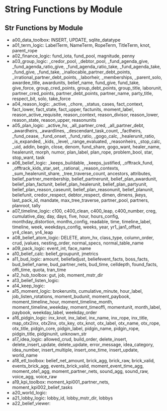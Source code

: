 # String Functions by Module

## Str Functions by Module
- a00_data_toolbox: INSERT, UPDATE, sqlite_datatype
- a01_term_logic: LabelTerm, NameTerm, RopeTerm, TitleTerm, knot, parent_rope
- a02_finance_logic: fund_iota, fund_pool, magnitude, penny
- a03_group_logic: _credor_pool, _debtor_pool, _fund_agenda_give, _fund_agenda_ratio_give, _fund_agenda_ratio_take, _fund_agenda_take, _fund_give, _fund_take, _inallocable_partner_debt_points, _irrational_partner_debt_points, _laborheir, _memberships, _parent_solo, awardee_title, awardunits, belief_name, fund_give, fund_take, give_force, group_cred_points, group_debt_points, group_title, laborunit, partner_cred_points, partner_debt_points, partner_name, party_title, respect_bit, solo, take_force
- a04_reason_logic: _active, _chore, _status, cases, fact_context, fact_lower, fact_state, fact_upper, factunits, moment_label, reason_active_requisite, reason_context, reason_divisor, reason_lower, reason_state, reason_upper, reasonunits
- a05_plan_logic: _active_hx, _all_partner_cred, _all_partner_debt, _awardheirs, _awardlines, _descendant_task_count, _factheirs, _fund_cease, _fund_onset, _fund_ratio, _gogo_calc, _healerunit_ratio, _is_expanded, _kids, _level, _range_evaluated, _reasonheirs, _stop_calc, _uid, addin, begin, close, denom, fund_share, gogo_want, healer_name, healerunit, morph, numor, plan_label, plan_rope, problem_bool, star, stop_want, task
- a06_belief_logic: _keeps_buildable, _keeps_justified, _offtrack_fund, _offtrack_kids_star_set, _rational, _reason_contexts, _sum_healerunit_share, _tree_traverse_count, ancestors, attributes, belief_partner_membership, belief_partnerunit, belief_plan_awardunit, belief_plan_factunit, belief_plan_healerunit, belief_plan_partyunit, belief_plan_reason_caseunit, belief_plan_reasonunit, belief_planunit, beliefunit, credor_respect, debtor_respect, dimen, dimens, jkeys, last_pack_id, mandate, max_tree_traverse, partner_pool, partners, planroot, tally
- a07_timeline_logic: c100, c400_clean, c400_leap, c400_number, creg, cumulative_day, day, days, five, hour, hours_config, monthday_distortion, months_config, readable, time, timeline_label, timeline, week, weekdays_config, weeks, year, yr1_jan1_offset, yr4_clean, yr4_leap
- a08_belief_atom_logic: DELETE, atom_hx, class_type, column_order, crud, jvalues, nesting_order, normal_specs, normal_table_name
- a09_pack_logic: event_int, face_name
- a10_belief_calc: belief_groupunit, jmetrics
- a11_bud_logic: amount, beliefadjust, beliefevent_facts, boss_facts, bud_belief_name, bud_partner_nets, bud_time, celldepth, found_facts, offi_time, quota, tran_time
- a12_hub_toolbox: gut, job, moment_mstr_dir
- a13_belief_listen_logic: 
- a14_keep_logic: 
- a15_moment_logic: brokerunits, cumulative_minute, hour_label, job_listen_rotations, moment_budunit, moment_paybook, moment_timeline_hour, moment_timeline_month, moment_timeline_weekday, moment_timeoffi, momentunit, month_label, paybook, weekday_label, weekday_order
- a16_pidgin_logic: inx_knot, inx_label, inx_name, inx_rope, inx_title, map_otx2inx, otx2inx, otx_key, otx_knot, otx_label, otx_name, otx_rope, otx_title, pidgin_core, pidgin_label, pidgin_name, pidgin_rope, pidgin_title, pidginunit, unknown_str
- a17_idea_logic: allowed_crud, build_order, delete_insert, delete_insert_update, delete_update, error_message, idea_category, idea_number, insert_multiple, insert_one_time, insert_update, world_name
- a18_etl_toolbox: belief_net_amount, brick_agg, brick_raw, brick_valid, events_brick_agg, events_brick_valid, moment_event_time_agg, moment_ote1_agg, moment_partner_nets, sound_agg, sound_raw, voice_agg, voice_raw
- a19_kpi_toolbox: moment_kpi001_partner_nets, moment_kpi002_belief_tasks
- a20_world_logic: 
- a21_lobby_logic: lobby_id, lobby_mstr_dir, lobbys
- a22_belief_viewer: 
